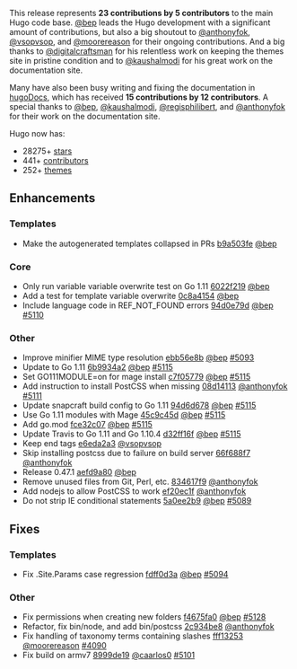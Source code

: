 
This release represents **23 contributions by 5 contributors** to the main Hugo code base.
[@bep](https://github.com/bep) leads the Hugo development with a significant amount of contributions, but also a big shoutout to [@anthonyfok](https://github.com/anthonyfok), [@vsopvsop](https://github.com/vsopvsop), and [@moorereason](https://github.com/moorereason) for their ongoing contributions.
And a big thanks to [@digitalcraftsman](https://github.com/digitalcraftsman) for his relentless work on keeping the themes site in pristine condition and to [@kaushalmodi](https://github.com/kaushalmodi) for his great work on the documentation site.

Many have also been busy writing and fixing the documentation in [hugoDocs](https://github.com/gohugoio/hugoDocs), 
which has received **15 contributions by 12 contributors**. A special thanks to [@bep](https://github.com/bep), [@kaushalmodi](https://github.com/kaushalmodi), [@regisphilibert](https://github.com/regisphilibert), and [@anthonyfok](https://github.com/anthonyfok) for their work on the documentation site.


Hugo now has:

* 28275+ [stars](https://github.com/gohugoio/hugo/stargazers)
* 441+ [contributors](https://github.com/gohugoio/hugo/graphs/contributors)
* 252+ [themes](http://themes.gohugo.io/)

## Enhancements

### Templates

* Make the autogenerated templates collapsed in PRs [b9a503fe](https://github.com/gohugoio/hugo/commit/b9a503febbef471dd9ec1895605819c011cef063) [@bep](https://github.com/bep) 

### Core

* Only run variable variable overwrite test on Go 1.11 [6022f219](https://github.com/gohugoio/hugo/commit/6022f219f1043138d80a821b48b8aab8a0eeeeef) [@bep](https://github.com/bep) 
* Add a test for template variable overwrite [0c8a4154](https://github.com/gohugoio/hugo/commit/0c8a4154838e32a33d34202fd4fa0187aa502190) [@bep](https://github.com/bep) 
* Include language code in REF_NOT_FOUND errors [94d0e79d](https://github.com/gohugoio/hugo/commit/94d0e79d33994b9a9d26a4d020500acdcc71e58c) [@bep](https://github.com/bep) [#5110](https://github.com/gohugoio/hugo/issues/5110)

### Other

* Improve minifier MIME type resolution [ebb56e8b](https://github.com/gohugoio/hugo/commit/ebb56e8bdbfaf4f955326017e40b2805850871e9) [@bep](https://github.com/bep) [#5093](https://github.com/gohugoio/hugo/issues/5093)
* Update to Go 1.11 [6b9934a2](https://github.com/gohugoio/hugo/commit/6b9934a26615ea614b1774770532cae9762a58d3) [@bep](https://github.com/bep) [#5115](https://github.com/gohugoio/hugo/issues/5115)
* Set GO111MODULE=on for mage install [c7f05779](https://github.com/gohugoio/hugo/commit/c7f057797ca7bfc781d5a2bbf181bb52360f160f) [@bep](https://github.com/bep) [#5115](https://github.com/gohugoio/hugo/issues/5115)
* Add instruction to install PostCSS when missing [08d14113](https://github.com/gohugoio/hugo/commit/08d14113b60ff70ffe922e8098e289b099a70e0f) [@anthonyfok](https://github.com/anthonyfok) [#5111](https://github.com/gohugoio/hugo/issues/5111)
* Update snapcraft build config to Go 1.11 [94d6d678](https://github.com/gohugoio/hugo/commit/94d6d6780fac78e9ed5ed58ecdb9821ad8f0f27c) [@bep](https://github.com/bep) [#5115](https://github.com/gohugoio/hugo/issues/5115)
* Use Go 1.11 modules with Mage [45c9c45d](https://github.com/gohugoio/hugo/commit/45c9c45d1d0d99443fa6bb524a1265fa9ba95e0e) [@bep](https://github.com/bep) [#5115](https://github.com/gohugoio/hugo/issues/5115)
* Add go.mod [fce32c07](https://github.com/gohugoio/hugo/commit/fce32c07fb80e9929bc2660cf1e681e93009d24b) [@bep](https://github.com/bep) [#5115](https://github.com/gohugoio/hugo/issues/5115)
* Update Travis to Go 1.11 and Go 1.10.4 [d32ff16f](https://github.com/gohugoio/hugo/commit/d32ff16fd61f55874e81d73759afa099b8bdcb57) [@bep](https://github.com/bep) [#5115](https://github.com/gohugoio/hugo/issues/5115)
* Keep end tags [e6eda2a3](https://github.com/gohugoio/hugo/commit/e6eda2a370aa1184e0afaf12e95dbd6f8b63ace5) [@vsopvsop](https://github.com/vsopvsop) 
* Skip installing postcss due to failure on build server [66f688f7](https://github.com/gohugoio/hugo/commit/66f688f7120560ca787c1a23e3e7fbc3aa617956) [@anthonyfok](https://github.com/anthonyfok) 
* Release 0.47.1 [aefd9a80](https://github.com/gohugoio/hugo/commit/aefd9a80a6f2d390b14deaa929abb4a5e9d091f0) [@bep](https://github.com/bep) 
* Remove unused files from Git, Perl, etc. [834617f9](https://github.com/gohugoio/hugo/commit/834617f9f8d870643b2631fe607471c8e2ef2f47) [@anthonyfok](https://github.com/anthonyfok) 
* Add nodejs to allow PostCSS to work [ef20ec1f](https://github.com/gohugoio/hugo/commit/ef20ec1fbaa8f5841b3fbe18978d4d8c19d8fc53) [@anthonyfok](https://github.com/anthonyfok) 
* Do not strip IE conditional statements [5a0ee2b9](https://github.com/gohugoio/hugo/commit/5a0ee2b934e38d596da0f9742361f81c1221e3d5) [@bep](https://github.com/bep) [#5089](https://github.com/gohugoio/hugo/issues/5089)

## Fixes

### Templates

* Fix .Site.Params case regression [fdff0d3a](https://github.com/gohugoio/hugo/commit/fdff0d3af4670f7079e539fef4b92af2a866d02d) [@bep](https://github.com/bep) [#5094](https://github.com/gohugoio/hugo/issues/5094)

### Other

* Fix permissions when creating new folders [f4675fa0](https://github.com/gohugoio/hugo/commit/f4675fa0f0fae2358adfaea49e8da824ee094495) [@bep](https://github.com/bep) [#5128](https://github.com/gohugoio/hugo/issues/5128)
* Refactor, fix bin/node, and add bin/postcss [2c934be8](https://github.com/gohugoio/hugo/commit/2c934be8ab01e18fc2f5c56c35a6957f2d7b3af3) [@anthonyfok](https://github.com/anthonyfok) 
* Fix handling of taxonomy terms containing slashes [fff13253](https://github.com/gohugoio/hugo/commit/fff132537b4094221f4f099e2251f3cda613060f) [@moorereason](https://github.com/moorereason) [#4090](https://github.com/gohugoio/hugo/issues/4090)
* Fix build on armv7 [8999de19](https://github.com/gohugoio/hugo/commit/8999de193c18b7aa07b44e5b7d9f443a8572e117) [@caarlos0](https://github.com/caarlos0) [#5101](https://github.com/gohugoio/hugo/issues/5101)





